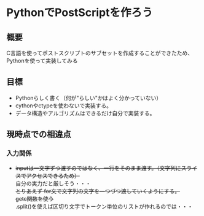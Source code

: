 # PythonでPostScriptを作ろう

## 概要
C言語を使ってポストスクリプトのサブセットを作成することができたため、
Pythonを使って実装してみる

## 目標
- Pythonらしく書く（何が"らしい"かはよく分かっていない）
- cythonやctypeを使わないで実装する。
- データ構造やアルゴリズムはできるだけ自分で実装する。

## 現時点での相違点
### 入力関係
- ~~inputは一文字ずつ渡すのではなく、一行をそのまま渡す。（文字列にスライスでアクセスできるため）~~  
自分の実力だと厳しそう・・・  
~~とりあえず for文で文字列の文字を一つづつ渡していくようにする。~~  
~~getc関数を使う~~  
.split()を使えば区切り文字でトークン単位のリストが作れるのでは・・・
